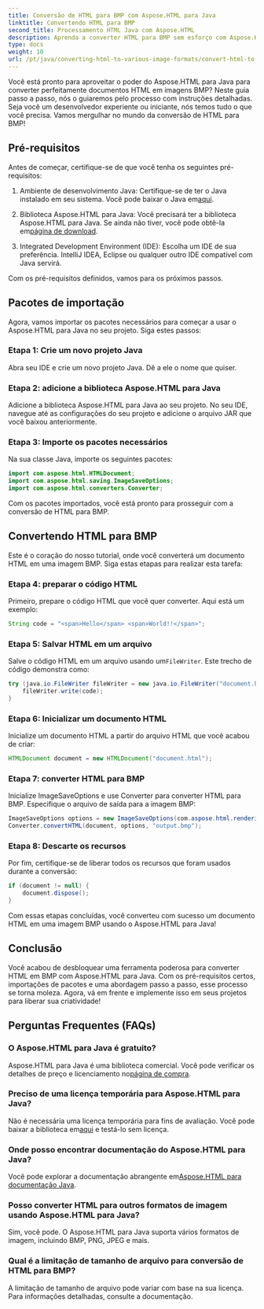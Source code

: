 ```yaml
---
title: Conversão de HTML para BMP com Aspose.HTML para Java
linktitle: Convertendo HTML para BMP
second_title: Processamento HTML Java com Aspose.HTML
description: Aprenda a converter HTML para BMP sem esforço com Aspose.HTML para Java. Um guia passo a passo com pré-requisitos e importações de pacotes. Explore agora!
type: docs
weight: 10
url: /pt/java/converting-html-to-various-image-formats/convert-html-to-bmp/
---
```


Você está pronto para aproveitar o poder do Aspose.HTML para Java para converter perfeitamente documentos HTML em imagens BMP? Neste guia passo a passo, nós o guiaremos pelo processo com instruções detalhadas. Seja você um desenvolvedor experiente ou iniciante, nós temos tudo o que você precisa. Vamos mergulhar no mundo da conversão de HTML para BMP!

## Pré-requisitos

Antes de começar, certifique-se de que você tenha os seguintes pré-requisitos:

1.  Ambiente de desenvolvimento Java: Certifique-se de ter o Java instalado em seu sistema. Você pode baixar o Java em[aqui](https://www.java.com/download/).

2.  Biblioteca Aspose.HTML para Java: Você precisará ter a biblioteca Aspose.HTML para Java. Se ainda não tiver, você pode obtê-la em[página de download](https://releases.aspose.com/html/java/).

3. Integrated Development Environment (IDE): Escolha um IDE de sua preferência. IntelliJ IDEA, Eclipse ou qualquer outro IDE compatível com Java servirá.

Com os pré-requisitos definidos, vamos para os próximos passos.

## Pacotes de importação

Agora, vamos importar os pacotes necessários para começar a usar o Aspose.HTML para Java no seu projeto. Siga estes passos:

### Etapa 1: Crie um novo projeto Java

Abra seu IDE e crie um novo projeto Java. Dê a ele o nome que quiser.

### Etapa 2: adicione a biblioteca Aspose.HTML para Java

Adicione a biblioteca Aspose.HTML para Java ao seu projeto. No seu IDE, navegue até as configurações do seu projeto e adicione o arquivo JAR que você baixou anteriormente.

### Etapa 3: Importe os pacotes necessários

Na sua classe Java, importe os seguintes pacotes:

```java
import com.aspose.html.HTMLDocument;
import com.aspose.html.saving.ImageSaveOptions;
import com.aspose.html.converters.Converter;
```

Com os pacotes importados, você está pronto para prosseguir com a conversão de HTML para BMP.

## Convertendo HTML para BMP

Este é o coração do nosso tutorial, onde você converterá um documento HTML em uma imagem BMP. Siga estas etapas para realizar esta tarefa:

### Etapa 4: preparar o código HTML

Primeiro, prepare o código HTML que você quer converter. Aqui está um exemplo:

```java
String code = "<span>Hello</span> <span>World!!</span>";
```

### Etapa 5: Salvar HTML em um arquivo

Salve o código HTML em um arquivo usando um`FileWriter`. Este trecho de código demonstra como:

```java
try (java.io.FileWriter fileWriter = new java.io.FileWriter("document.html")) {
    fileWriter.write(code);
}
```

### Etapa 6: Inicializar um documento HTML

Inicialize um documento HTML a partir do arquivo HTML que você acabou de criar:

```java
HTMLDocument document = new HTMLDocument("document.html");
```

### Etapa 7: converter HTML para BMP

Inicialize ImageSaveOptions e use Converter para converter HTML para BMP. Especifique o arquivo de saída para a imagem BMP:

```java
ImageSaveOptions options = new ImageSaveOptions(com.aspose.html.rendering.image.ImageFormat.Bmp);
Converter.convertHTML(document, options, "output.bmp");
```

### Etapa 8: Descarte os recursos

Por fim, certifique-se de liberar todos os recursos que foram usados durante a conversão:

```java
if (document != null) {
    document.dispose();
}
```

Com essas etapas concluídas, você converteu com sucesso um documento HTML em uma imagem BMP usando o Aspose.HTML para Java!

## Conclusão

Você acabou de desbloquear uma ferramenta poderosa para converter HTML em BMP com Aspose.HTML para Java. Com os pré-requisitos certos, importações de pacotes e uma abordagem passo a passo, esse processo se torna moleza. Agora, vá em frente e implemente isso em seus projetos para liberar sua criatividade!

## Perguntas Frequentes (FAQs)

### O Aspose.HTML para Java é gratuito?
 Aspose.HTML para Java é uma biblioteca comercial. Você pode verificar os detalhes de preço e licenciamento no[página de compra](https://purchase.aspose.com/buy).

### Preciso de uma licença temporária para Aspose.HTML para Java?
 Não é necessária uma licença temporária para fins de avaliação. Você pode baixar a biblioteca em[aqui](https://releases.aspose.com/) e testá-lo sem licença.

### Onde posso encontrar documentação do Aspose.HTML para Java?
 Você pode explorar a documentação abrangente em[Aspose.HTML para documentação Java](https://reference.aspose.com/html/java/).

### Posso converter HTML para outros formatos de imagem usando Aspose.HTML para Java?
Sim, você pode. O Aspose.HTML para Java suporta vários formatos de imagem, incluindo BMP, PNG, JPEG e mais.

### Qual é a limitação de tamanho de arquivo para conversão de HTML para BMP?
A limitação de tamanho de arquivo pode variar com base na sua licença. Para informações detalhadas, consulte a documentação.
